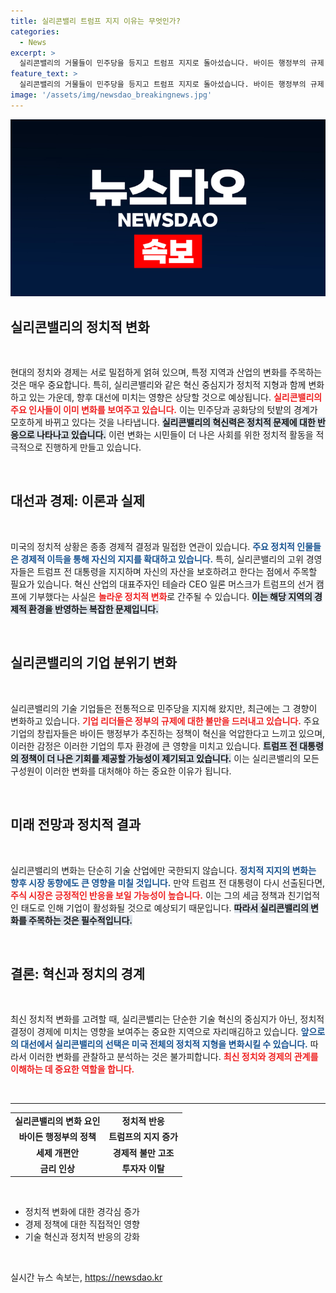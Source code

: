```yaml
---
title: 실리콘밸리 트럼프 지지 이유는 무엇인가?
categories:
  - News
excerpt: >
  실리콘밸리의 거물들이 민주당을 등지고 트럼프 지지로 돌아섰습니다. 바이든 행정부의 규제 정책에 실망한 이들은 급격한 변화의 바람을 예고하고 있습니다. 정치적 지형이 흔들리는 가운데, 이들의 선택이 미국 대선에 미칠 영향은 과연?
feature_text: >
  실리콘밸리의 거물들이 민주당을 등지고 트럼프 지지로 돌아섰습니다. 바이든 행정부의 규제 정책에 실망한 이들은 급격한 변화의 바람을 예고하고 있습니다. 정치적 지형이 흔들리는 가운데, 이들의 선택이 미국 대선에 미칠 영향은 과연?
image: '/assets/img/newsdao_breakingnews.jpg'
---
```


<p><img src="/assets/img/newsdao_breakingnews.jpg" alt="firstkoreanews 속보" /></p>

<h2 data-ke-size="size26">실리콘밸리의 정치적 변화</h2>

<p data-ke-size="size16">&nbsp;</p>

<p>현대의 정치와 경제는 서로 밀접하게 얽혀 있으며, 특정 지역과 산업의 변화를 주목하는 것은 매우 중요합니다. 특히, 실리콘밸리와 같은 혁신 중심지가 정치적 지형과 함께 변화하고 있는 가운데, 향후 대선에 미치는 영향은 상당할 것으로 예상됩니다. <b><span style="color: #ee2323;">실리콘밸리의 주요 인사들이 이미 변화를 보여주고 있습니다.</span></b> 이는 민주당과 공화당의 텃밭의 경계가 모호하게 바뀌고 있다는 것을 나타냅니다. <b><span style="background-color: #21538527;">실리콘밸리의 혁신력은 정치적 문제에 대한 반응으로 나타나고 있습니다.</span></b> 이런 변화는 시민들이 더 나은 사회를 위한 정치적 활동을 적극적으로 진행하게 만들고 있습니다.</p>

<p data-ke-size="size16">&nbsp;</p>

<h2 data-ke-size="size26">대선과 경제: 이론과 실제</h2>

<p data-ke-size="size16">&nbsp;</p>

<p>미국의 정치적 상황은 종종 경제적 결정과 밀접한 연관이 있습니다. <b><span style="color: #1a5490;">주요 정치적 인물들은 경제적 이득을 통해 자신의 지지를 확대하고 있습니다.</span></b> 특히, 실리콘밸리의 고위 경영자들은 트럼프 전 대통령을 지지하며 자신의 자산을 보호하려고 한다는 점에서 주목할 필요가 있습니다. 혁신 산업의 대표주자인 테슬라 CEO 일론 머스크가 트럼프의 선거 캠프에 기부했다는 사실은 <b><span style="color: #ee2323;">놀라운 정치적 변화</span></b>로 간주될 수 있습니다. <b><span style="background-color: #21538527;">이는 해당 지역의 경제적 환경을 반영하는 복잡한 문제입니다.</span></b></p>

<p data-ke-size="size16">&nbsp;</p>

<h2 data-ke-size="size26">실리콘밸리의 기업 분위기 변화</h2>

<p data-ke-size="size16">&nbsp;</p>

<p>실리콘밸리의 기술 기업들은 전통적으로 민주당을 지지해 왔지만, 최근에는 그 경향이 변화하고 있습니다. <b><span style="color: #ee2323;">기업 리더들은 정부의 규제에 대한 불만을 드러내고 있습니다.</span></b> 주요 기업의 창립자들은 바이든 행정부가 추진하는 정책이 혁신을 억압한다고 느끼고 있으며, 이러한 감정은 이러한 기업의 투자 환경에 큰 영향을 미치고 있습니다. <b><span style="background-color: #21538527;">트럼프 전 대통령의 정책이 더 나은 기회를 제공할 가능성이 제기되고 있습니다.</span></b> 이는 실리콘밸리의 모든 구성원이 이러한 변화를 대처해야 하는 중요한 이유가 됩니다.</p>

<p data-ke-size="size16">&nbsp;</p>

<h2 data-ke-size="size26">미래 전망과 정치적 결과</h2>

<p data-ke-size="size16">&nbsp;</p>

<p>실리콘밸리의 변화는 단순히 기술 산업에만 국한되지 않습니다. <b><span style="color: #1a5490;">정치적 지지의 변화는 향후 시장 동향에도 큰 영향을 미칠 것입니다.</span></b> 만약 트럼프 전 대통령이 다시 선출된다면, <b><span style="color: #ee2323;">주식 시장은 긍정적인 반응을 보일 가능성이 높습니다.</span></b> 이는 그의 세금 정책과 친기업적인 태도로 인해 기업이 활성화될 것으로 예상되기 때문입니다. <b><span style="background-color: #21538527;">따라서 실리콘밸리의 변화를 주목하는 것은 필수적입니다.</span></b></p>

<p data-ke-size="size16">&nbsp;</p>

<h2 data-ke-size="size26">결론: 혁신과 정치의 경계</h2>

<p data-ke-size="size16">&nbsp;</p>

<p>최신 정치적 변화를 고려할 때, 실리콘밸리는 단순한 기술 혁신의 중심지가 아닌, 정치적 결정이 경제에 미치는 영향을 보여주는 중요한 지역으로 자리매김하고 있습니다. <b><span style="color: #1a5490;">앞으로의 대선에서 실리콘밸리의 선택은 미국 전체의 정치적 지형을 변화시킬 수 있습니다.</span></b> 따라서 이러한 변화를 관찰하고 분석하는 것은 불가피합니다. <b><span style="color: #ee2323;">최신 정치와 경제의 관계를 이해하는 데 중요한 역할을 합니다.</span></b> </p>

<p data-ke-size="size16">&nbsp;</p>

<hr />

<table style="width: 100%;">
    <tr>
        <td style="text-align: center; height: 17px;"><b>실리콘밸리의 변화 요인</b></td>
        <td style="text-align: center; height: 17px;"><b>정치적 반응</b></td>
    </tr>
    <tr>
        <td style="text-align: center; height: 17px;"><b>바이든 행정부의 정책</b></td>
        <td style="text-align: center; height: 17px;"><b>트럼프의 지지 증가</b></td>
    </tr>
    <tr>
        <td style="text-align: center; height: 17px;"><b>세제 개편안</b></td>
        <td style="text-align: center; height: 17px;"><b>경제적 불만 고조</b></td>
    </tr>
    <tr>
        <td style="text-align: center; height: 17px;"><b>금리 인상</b></td>
        <td style="text-align: center; height: 17px;"><b>투자자 이탈</b></td>
    </tr>
</table>

<p data-ke-size="size16">&nbsp;</p> 

<ul>
    <li>정치적 변화에 대한 경각심 증가</li>
    <li>경제 정책에 대한 직접적인 영향</li>
    <li>기술 혁신과 정치적 반응의 강화</li>
</ul>

<p data-ke-size="size16">&nbsp;</p>
실시간 뉴스 속보는, <a href="https://newsdao.kr" rel="dofollow">https://newsdao.kr</a>


